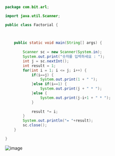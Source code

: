 ``` java  
package com.bit.arl;

import java.util.Scanner;

public class Factorial {
	
	

	public static void main(String[] args) {
		
		Scanner sc = new Scanner(System.in);
		System.out.print("숫자를 입력하세요 : ");
		int j = sc.nextInt();
		int result = 1;
		for(int i = 1; i <= j; i++) {
			if(i==j) {
				System.out.print(1 + " ");
			}else if(i==1) {
				System.out.print(j + " * ");
			}else {
				System.out.print(j-i+1 + " * ");
			}
			
			result *= i;
		}
		System.out.println("= "+result);
		sc.close();
	}

}
```  
![image](https://user-images.githubusercontent.com/67041069/87432013-668e2200-c622-11ea-875e-f91382a691cf.png)
